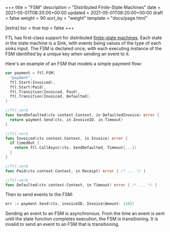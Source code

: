 +++
title = "FSM"
description = "Distributed Finite-State Machines"
date = 2021-05-01T08:20:00+00:00
updated = 2021-05-01T08:20:00+00:00
draft = false
weight = 90
sort_by = "weight"
template = "docs/page.html"

[extra]
toc = true
top = false
+++

FTL has first-class support for distributed [finite-state machines](https://en.wikipedia.org/wiki/Finite-state_machine). Each state in the state machine is a Sink, with events being values of the type of each sinks input. The FSM is declared once, with each executing instance of the FSM identified by a unique key when sending an event to it.

Here's an example of an FSM that models a simple payment flow:

```go
var payment = ftl.FSM(
  "payment",
  ftl.Start(Invoiced),
  ftl.Start(Paid),
  ftl.Transition(Invoiced, Paid),
  ftl.Transition(Invoiced, Defaulted),
)

//ftl:verb
func SendDefaulted(ctx context.Context, in DefaultedInvoice) error {
  return payment.Send(ctx, in.InvoiceID, in.Timeout)
}

//ftl:verb
func Invoiced(ctx context.Context, in Invoice) error {
  if timedOut {
    return ftl.CallAsync(ctx, SendDefaulted, Timeout{...})
  }
}

//ftl:verb
func Paid(ctx context.Context, in Receipt) error { /* ... */ }

//ftl:verb
func Defaulted(ctx context.Context, in Timeout) error { /* ... */ }
```

Then to send events to the FSM:

```go
err := payment.Send(ctx, invoiceID, Invoice{Amount: 110})
```

Sending an event to an FSM is asynchronous. From the time an event is sent until the state function completes execution, the FSM is transitioning. It is invalid to send an event to an FSM that is transitioning.
